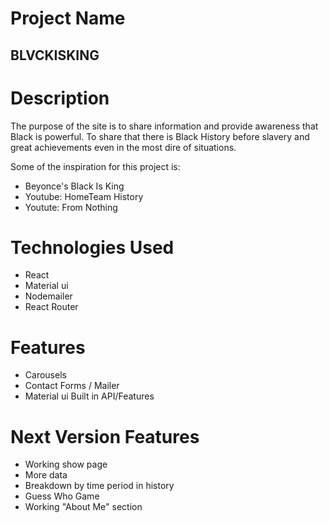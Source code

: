 # Project Name

## BLVCKISKING

# Description

The purpose of the site is to share information and provide awareness that Black is powerful. 
To share that there is Black History before slavery and great achievements even in the most dire of situations.

Some of the inspiration for this project is:

- Beyonce's Black Is King
- Youtube: HomeTeam History
- Youtute: From Nothing 

# Technologies Used

- React 
- Material ui
- Nodemailer 
- React Router

# Features 

- Carousels 
- Contact Forms / Mailer 
- Material ui Built in API/Features

# Next Version Features

- Working show page 
- More data 
- Breakdown by time period in history
- Guess Who Game 
- Working "About Me" section